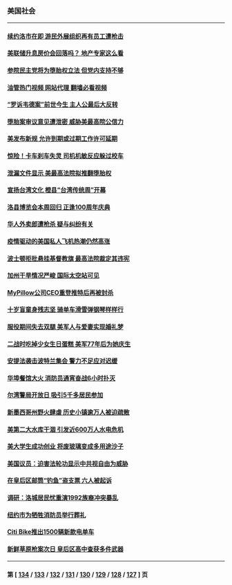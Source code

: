 ### 美国社会
---
#### [续约洛市在即 游民外展组织再有员工遭枪击](../../pages/ncid1078160/n13726555.md?05041245) 
#### [美联储升息房价会回落吗？ 地产专家这么看](../../pages/ncid1078160/n13726486.md?05041245) 
#### [参院民主党将为堕胎权立法 但党内支持不够](../../pages/ncid1078160/n13726439.md?05041245) 
#### [油管热门视频 网站代理 翻墙必看视频](http://209.222.30.114:81/youtube.html?05041245)
#### [“罗诉韦德案”前世今生 主人公最后大反转](../../pages/ncid1078160/n13726378.md?05041245) 
#### [堕胎案审议意见遭泄密 威胁美最高院公信力](../../pages/ncid1078160/n13726415.md?05041245) 
#### [美发布新规 允许到期或过期工作许可延期](../../pages/ncid1078160/n13726408.md?05041245) 
#### [惊险！卡车刹车失灵 司机机敏反应躲过校车](../../pages/ncid1078160/n13726065.md?05041245) 
#### [泄漏文件显示 美最高法院拟推翻堕胎权](../../pages/ncid1078160/n13726220.md?05041245) 
#### [宣扬台湾文化 橙县“台湾传统周”开幕](../../pages/ncid1078160/n13726011.md?05041245) 
#### [洛县博览会本周回归 正逢100周年庆典](../../pages/ncid1078160/n13725991.md?05041245) 
#### [华人外卖郎遭枪杀 疑与纠纷有关](../../pages/ncid1078160/n13725983.md?05041245) 
#### [疫情驱动的美国私人飞机热潮仍然高涨](../../pages/ncid1078160/n13725838.md?05041245) 
#### [波士顿拒批悬挂基督教旗 最高法院裁定其违宪](../../pages/ncid1078160/n13725763.md?05041245) 
#### [加州干旱情况严峻 国际太空站可见](../../pages/ncid1078160/n13725823.md?05041245) 
#### [MyPillow公司CEO重登推特后再被封杀](../../pages/ncid1078160/n13725760.md?05041245) 
#### [十岁盲童身残志坚 骑单车滑雪弹钢琴样样行](../../pages/ncid1078160/n13725302.md?05041245) 
#### [服役期间失去双腿 美军人与爱妻实现婚礼梦](../../pages/ncid1078160/n13725276.md?05041245) 
#### [二战时吃掉少女生日蛋糕 美军77年后为她庆生](../../pages/ncid1078160/n13725139.md?05041245) 
#### [安提法袭击波特兰集会 警力不足应对迟缓](../../pages/ncid1078160/n13725025.md?05041245) 
#### [华埠餐馆大火 消防员通宵奋战6小时扑灭](../../pages/ncid1078160/n13725207.md?05041245) 
#### [尔湾警局开放日 吸引5千多居民参加](../../pages/ncid1078160/n13725201.md?05041245) 
#### [新墨西哥州野火肆虐 历史小镇逾万人被迫疏散](../../pages/ncid1078160/n13724944.md?05041245) 
#### [美第二大水库干涸 引发近600万人水电危机](../../pages/ncid1078160/n13724250.md?05041245) 
#### [美大学生成功创业 将废玻璃变成多用途沙子](../../pages/ncid1078160/n13723955.md?05041245) 
#### [美国议员：迫害法轮功显示中共视自由为威胁](../../pages/ncid1078160/n13724087.md?05041245) 
#### [在皇后区邮筒“钓鱼”盗支票  六人被起诉](../../pages/ncid1078160/n13723845.md?05041245) 
#### [调研：洛城居民忧重演1992族裔冲突暴乱](../../pages/ncid1078160/n13723899.md?05041245) 
#### [纽约市为牺牲消防员举行葬礼](../../pages/ncid1078160/n13723835.md?05041245) 
#### [Citi Bike推出1500辆新款电单车](../../pages/ncid1078160/n13723829.md?05041245) 
#### [新鲜草原枪案次日 皇后区高中查获多件武器](../../pages/ncid1078160/n13723830.md?05041245) 

---
#### 第 [ [134](./134.md?05041245) / [133](./133.md?05041245) / [132](./132.md?05041245) / [131](./131.md?05041245) / [130](./130.md?05041245) / [129](./129.md?05041245) / [128](./128.md?05041245) / [127](./127.md?05041245) ] 页
